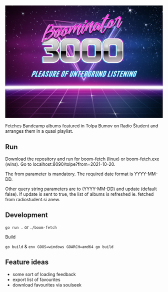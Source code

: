 ![](static/boominator-pleasure.png)

Fetches Bandcamp albums featured in Tolpa Bumov on Radio Študent and arranges them in a quasi playlist.


## Run

Download the repository and run for boom-fetch (linux) or boom-fetch.exe (wins). Go to localhost:8090/tolpe?from=2021-10-20.

The from parameter is mandatory. The required date format is YYYY-MM-DD.

Other query string parameters are to (YYYY-MM-DD) and update (default false). If update is sent to true, the list of albums is refreshed ie. fetched from radiostudent.si anew.

## Development

`go run .`
or
`./boom-fetch`

Build

`go build`
&
`env GOOS=windows GOARCH=amd64 go build`

## Feature ideas
- some sort of loading feedback
- export list of favourites
- download favourites via soulseek
